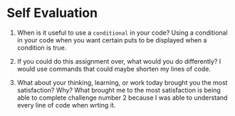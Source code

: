 # Self Evaluation

1. When is it useful to use a `conditional` in your code?
Using a conditional in your code when you want certain puts to be displayed when a condition is true.
2. If you could do this assignment over, what would you do differently?
I would use commands that could maybe shorten my lines of code.

3. What about your thinking, learning, or work today brought you the most satisfaction? Why?
What brought me to the most satisfaction is being able to complete challenge number 2 because I was able to understand every line of code when wrting it. 

